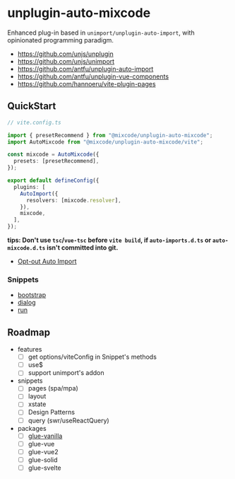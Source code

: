 # unplugin-auto-mixcode

Enhanced plug-in based in `unimport/unplugin-auto-import`, with opinionated
programming paradigm.

- https://github.com/unjs/unplugin
- https://github.com/unjs/unimport
- https://github.com/antfu/unplugin-auto-import
- https://github.com/antfu/unplugin-vue-components
- https://github.com/hannoeru/vite-plugin-pages

## QuickStart

```ts
// vite.config.ts

import { presetRecommend } from "@mixcode/unplugin-auto-mixcode";
import AutoMixcode from "@mixcode/unplugin-auto-mixcode/vite";

const mixcode = AutoMixcode({
  presets: [presetRecommend],
});

export default defineConfig({
  plugins: [
    AutoImport({
      resolvers: [mixcode.resolver],
    }),
    mixcode,
  ],
});
```

**tips: Don't use `tsc`/`vue-tsc` before `vite build`, if `auto-imports.d.ts` or
`auto-mixcode.d.ts` isn't committed into git.**

- [Opt-out Auto Import](https://github.com/unjs/unimport#opt-out-auto-import)

### Snippets

- [bootstrap](./packages/unplugin-auto-mixcode/src/snippets/bootstrap/README.md)
- [dialog](./packages/unplugin-auto-mixcode/src/snippets/dialog/README.md)
- [run](./packages/unplugin-auto-mixcode/src/snippets/run/README.md)

## Roadmap

- features
  - [ ] get options/viteConfig in Snippet's methods
  - [ ] use$
  - [ ] support unimport's addon
- snippets
  - [ ] pages (spa/mpa)
  - [ ] layout
  - [ ] xstate
  - [ ] Design Patterns
  - [ ] query (swr/useReactQuery)
- packages
  - [ ] [glue-vanilla](http://vanilla-js.com/)
  - [ ] glue-vue
  - [ ] glue-vue2
  - [ ] glue-solid
  - [ ] glue-svelte
